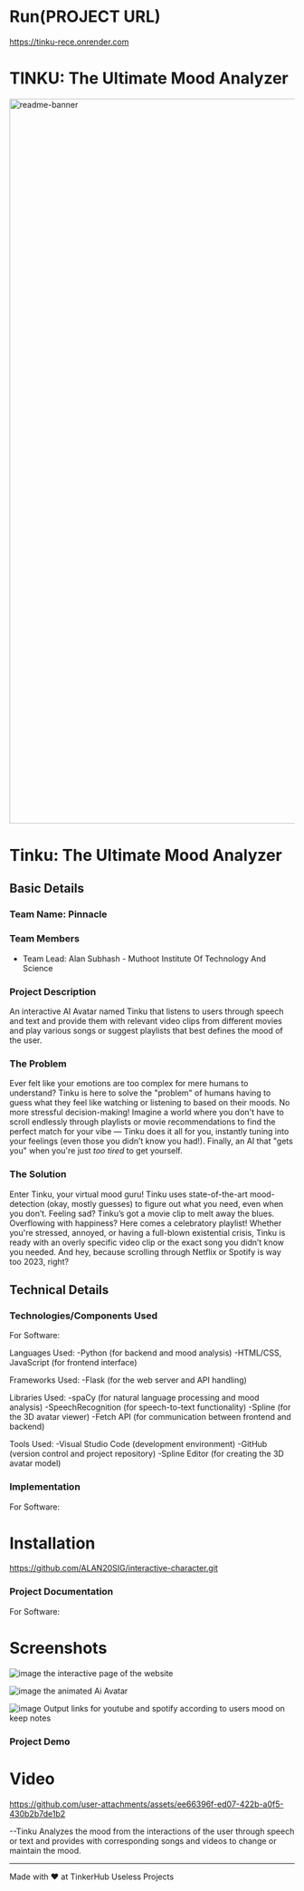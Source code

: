 # Run(PROJECT URL)
https://tinku-rece.onrender.com

# TINKU: The Ultimate Mood Analyzer 
<img width="1280" alt="readme-banner" src="https://github.com/user-attachments/assets/35332e92-44cb-425b-9dff-27bcf1023c6c">

# Tinku: The Ultimate Mood Analyzer


## Basic Details
### Team Name: Pinnacle


### Team Members
- Team Lead: Alan Subhash - Muthoot Institute Of Technology And Science


### Project Description
An interactive AI Avatar named Tinku that listens to users through speech and text and provide them with relevant video clips from different movies and play various songs or suggest playlists that best defines the mood of the user.

### The Problem
Ever felt like your emotions are too complex for mere humans to understand? Tinku is here to solve the "problem" of humans having to guess what they feel like watching or listening to based on their moods. No more stressful decision-making! Imagine a world where you don't have to scroll endlessly through playlists or movie recommendations to find the perfect match for your vibe — Tinku does it all for you, instantly tuning into your feelings (even those you didn’t know you had!). Finally, an AI that "gets you" when you're just *too tired* to get yourself.

### The Solution 
Enter Tinku, your virtual mood guru! Tinku uses state-of-the-art mood-detection (okay, mostly guesses) to figure out what you need, even when you don’t. Feeling sad? Tinku’s got a movie clip to melt away the blues. Overflowing with happiness? Here comes a celebratory playlist! Whether you're stressed, annoyed, or having a full-blown existential crisis, Tinku is ready with an overly specific video clip or the exact song you didn’t know you needed. And hey, because scrolling through Netflix or Spotify is way too 2023, right?

## Technical Details
### Technologies/Components Used
For Software:

Languages Used:
-Python (for backend and mood analysis)
-HTML/CSS, JavaScript (for frontend interface)

Frameworks Used:
-Flask (for the web server and API handling)

Libraries Used:
-spaCy (for natural language processing and mood analysis)
-SpeechRecognition (for speech-to-text functionality)
-Spline (for the 3D avatar viewer)
-Fetch API (for communication between frontend and backend)

Tools Used:
-Visual Studio Code (development environment)
-GitHub (version control and project repository)
-Spline Editor (for creating the 3D avatar model)

### Implementation
For Software:
# Installation
https://github.com/ALAN20SIG/interactive-character.git


### Project Documentation
For Software:

# Screenshots 
![image](https://github.com/user-attachments/assets/cbb7f64a-0eca-4db7-be45-3f68c521d96a)
the interactive page of the website

![image](https://github.com/user-attachments/assets/422850ea-74c7-4d35-a234-0bc0ad4cfdf6)
the animated Ai Avatar

![image](https://github.com/user-attachments/assets/e2ea0860-c018-434f-be30-1ab8a206b3e2)
Output links for youtube and spotify according to users mood on keep notes



### Project Demo
# Video
https://github.com/user-attachments/assets/ee66396f-ed07-422b-a0f5-430b2b7de1b2





--Tinku Analyzes the mood from the interactions of the user through speech or text and provides with corresponding songs and videos to change or maintain the mood.




---
Made with ❤️ at TinkerHub Useless Projects 



